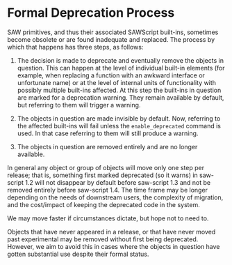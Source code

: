 # Formal Deprecation Process

SAW primitives, and thus their associated SAWScript built-ins, sometimes
become obsolete or are found inadequate and replaced.
The process by which that happens has three steps, as follows:

1. The decision is made to deprecate and eventually remove the objects
in question.
This can happen at the level of individual built-in elements (for example,
when replacing a function with an awkward interface or unfortunate name) or
at the level of internal units of functionality with possibly multiple
built-ins affected.
At this step the built-ins in question are marked for a deprecation warning.
They remain available by default, but referring to them will trigger a
warning.

2. The objects in question are made invisible by default.
Now, referring to the affected built-ins will fail unless the
`enable_deprecated` command is used.
In that case referring to them will still produce a warning.

3. The objects in question are removed entirely and are no longer
available.

In general any object or group of objects will move only one step per
release; that is, something first marked deprecated (so it warns) in
saw-script 1.2 will not disappear by default before saw-script 1.3 and
not be removed entirely before saw-script 1.4.
The time frame may be longer depending on the needs of downstream
users, the complexity of migration, and the cost/impact of keeping the
deprecated code in the system.

We may move faster if circumstances dictate, but hope not to need to.

Objects that have never appeared in a release, or that have never
moved past experimental may be removed without first being deprecated.
However, we aim to avoid this in cases where the objects in question
have gotten substantial use despite their formal status.
